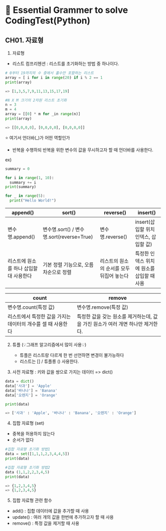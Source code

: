 # 👻 Essential Grammer to solve CodingTest(Python)

## CH01. 자료형

1. 자료형
   
-  리스트 컴프리헨션 : 리스트를 초기화하는 방법 중 하나이다.
  
```py
# 0부터 19까지의 수 중에서 홀수만 포함하는 리스트
array = [ i for i in range(20) if i % 2 == 1
print(array)

=> [1,3,5,7,9,11,13,15,17,19]
```
```py
#N X M 크기의 2차원 리스트 초기화
n = 3
m = 4
array = [[0] * m for _in range(n)]
print(array)

=> [[0,0,0,0], [0,0,0,0], [0,0,0,0]]
```
⭐️ 여기서 언더바(_)가 어떤 역할인가 
- 반복을 수행하되 반복을 위한 변수의 값을 무시하고자 할 때 언더바를 사용한다.
  
ex) 
```py
summary = 0

for i in range(1, 10):
  summary += i
print(summary)
```
```py
for _ in range(5):
  print("Hello World!")
```
| append()  | sort() | reverse() | insert() |
| - | - | - | - |
| 변수명.append() | 변수명.sort() / 변수명.sort(reverse=True) | 변수명.reverse() | insert(삽입할 위치 인덱스, 삽입할 값) |
| 리스트에 원소를 하나 삽입할 대 사용한다 | 기본 정렬 기능으로, 오름차순으로 정렬  | 리스트의 원소의 순서를 모두 뒤집어 놓는다 | 특정한 인덱스 위치에 원소를 삽입할 때 사용 |

| count | remove | 
| - | - | 
| 변수명.count(특정 값) | 변수명.remove(특정 값)| 
| 리스트에서 특정한 값을 가지는 데이터의 개수를 셀 때 사용한다 | 특정한 값을 갖는 원소를 제거하는데, 값을 가진 원소가 여러 개면 하나만 제거한다. | 

2. 튜플 (💡그래프 알고리즘에서 많이 사용💡)
   
   - 튜플은 리스트랑 다르게 한 번 선언하면 변경이 불가능하다
   - 리스트는 [] / 튜플릉 () 사용한다.

3. 사전 자료형 : 키와 값을 쌍으로 가지는 데이터 => dict()

```py
data = dict()
data['사과'] = 'Apple'
data['바나나'] = 'Banana'
data['오렌지'] = 'Orange'

print(data)

=> ['사과' : 'Apple', '바나나' : 'Banana', '오렌지' : 'Orange']
```
4. 집합 자료형 (set)
   
- 중복을 허용하지 않는다 
- 순서가 없다
  
```py
#집합 자료형 초기화 방법1
data = set([1,1,1,2,3,4,4,5])
print(data)

#집합 자료형 초기화 방법2
data (1,1,2,2,3,4,5)
print(data)

=> {1,2,3,4,5}
=> {1,2,3,4,5}
```

5. 집합 자료형 관련 함수

- add() : 집합 데이터에 값을 추가할 때 사용
- update() : 여러 개의 값을 한번에 추가하고자 할 때 사용
- remove() : 특정 값을 제거할 때 사용 
